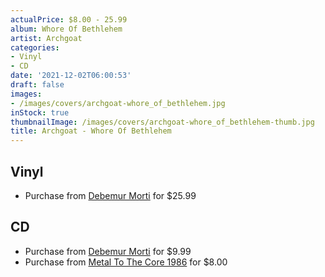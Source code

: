 ```yaml
---
actualPrice: $8.00 - 25.99
album: Whore Of Bethlehem
artist: Archgoat
categories:
- Vinyl
- CD
date: '2021-12-02T06:00:53'
draft: false
images:
- /images/covers/archgoat-whore_of_bethlehem.jpg
inStock: true
thumbnailImage: /images/covers/archgoat-whore_of_bethlehem-thumb.jpg
title: Archgoat - Whore Of Bethlehem
---
```


## Vinyl
* Purchase from [Debemur Morti](https://debemurmorti.aisamerch.com/item/104643) for $25.99
## CD
* Purchase from [Debemur Morti](https://debemurmorti.aisamerch.com/item/74824) for $9.99
* Purchase from [Metal To The Core 1986](https://metaltothecore1986.com/shop/archgoat-whore-of-bethlehem-cd/) for $8.00
